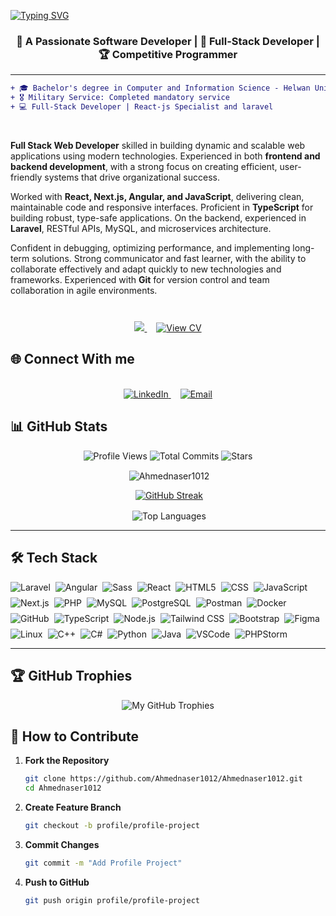 [![Typing SVG](https://readme-typing-svg.herokuapp.com?font=Fira+Code&size=50&duration=3000&pause=1000&color=10C2F7&vCenter=true&width=487&lines=Ahmed+Naser)](https://git.io/typing-svg)

<div align="center">
  <h3>🚀 A Passionate Software Developer | 🧠 Full-Stack Developer | 🏆 Competitive Programmer</h3>
</div>

---

```diff
+ 🎓 Bachelor's degree in Computer and Information Science - Helwan University
+ 🎖️ Military Service: Completed mandatory service
+ 💻 Full-Stack Developer | React-js Specialist and laravel
```

<div>
<p align="left"><br>

**Full Stack Web Developer** skilled in building dynamic and scalable web applications using modern technologies. Experienced in both **frontend and backend development**, with a strong focus on creating efficient, user-friendly systems that drive organizational success.

Worked with **React, Next.js, Angular, and JavaScript**, delivering clean, maintainable code and responsive interfaces. Proficient in **TypeScript** for building robust, type-safe applications. On the backend, experienced in **Laravel**, RESTful APIs, MySQL, and microservices architecture.

Confident in debugging, optimizing performance, and implementing long-term solutions. Strong communicator and fast learner, with the ability to collaborate effectively and adapt quickly to new technologies and frameworks. Experienced with **Git** for version control and team collaboration in agile environments.

</div><br/>
<div style="margin-top:10px;" align="center">
<a href="https://drive.google.com/uc?export=download&id=1LQYZuhgRhIPmZ98M0qCrNQBXVJASbLPK">
  <img src="https://img.shields.io/badge/Download_CV-0055FF?style=for-the-badge&logo=google-drive&logoColor=white&labelColor=0055FF&color=white&borderRadius=8px">
</a>
 
  <a href="https://drive.google.com/file/d/1LQYZuhgRhIPmZ98M0qCrNQBXVJASbLPK/view?usp=sharing" style="margin-left: 15px;">
  <img src="https://img.shields.io/badge/View_CV-4285F4?style=for-the-badge&logo=google-drive&logoColor=white&labelColor=0099CC&color=0099CC&borderRadius=8px" alt="View CV">
</a>

</div>

## 🌐 Connect With me

<br/>
<div align="center">
 <a href="https://www.linkedin.com/in/ahmed-nasser-325714208/">
  <img src="https://img.shields.io/badge/Connect on LinkedIn-0077B5?style=for-the-badge&logo=linkedin&logoColor=white" alt="LinkedIn">
</a>

 <a href="mailto:ahmednaser10122000@gmail.com" style="margin-left: 15px;">
  <img src="https://img.shields.io/badge/Email me-D14836?style=for-the-badge&logo=gmail&logoColor=white" alt="Email">
</a>

</div>

## 📊 GitHub Stats

<div align="center">
<p>
  <img alt="Profile Views" src="https://komarev.com/ghpvc/?username=Ahmednaser1012&style=flat&color=blueviolet" />
  <img alt="Total Commits" src="https://badges.pufler.dev/commits/all/Ahmednaser1012?color=blueviolet&style=flat&logo=git" />
  <img alt="Stars" src="https://img.shields.io/github/stars/Ahmednaser1012?style=flat&logo=github&color=blueviolet" />
</p>
<p>&nbsp;<img align="center" src="https://a1-github-readme-stats-card.vercel.app/api?username=Ahmednaser1012&show_icons=true&locale=en&theme=dark" alt="Ahmednaser1012" />
</p>

<!-- GitHub Streak -->
<p>&nbsp;<a href="https://git.io/streak-stats"><img src="https://github-readme-streak-stats--bice.vercel.app?user=Ahmednaser1012&theme=highcontrast&border_radius=6&date_format=M%20j%5B%2C%20Y%5D&background=70%2C000000%2C004A4F" alt="GitHub Streak" /></a></p>

<!-- Top Languages -->
<p>&nbsp;<img align="center" src="https://github-readme-stats.vercel.app/api/top-langs/?username=Ahmednaser1012&layout=compact&theme=vision-friendly-dark" alt="Top Languages" /></p>
</div>

---

## 🛠️ Tech Stack

<div style="display: flex; flex-wrap: wrap; gap: 8px; align-items: center;">
  <img src="https://img.shields.io/badge/-Laravel-FF2D20?style=flat&logo=laravel&logoColor=white" alt="Laravel">
  <img src="https://img.shields.io/badge/-Angular-DD0031?style=flat&logo=angular&logoColor=white" alt="Angular">
  <img src="https://img.shields.io/badge/-Sass-CC6699?style=flat&logo=sass&logoColor=white" alt="Sass">
    <img src="https://img.shields.io/badge/-React-61DAFB?style=flat&logo=react&logoColor=black" alt="React">
    <img src="https://img.shields.io/badge/-HTML5-E34F26?style=flat&logo=html5&logoColor=white" alt="HTML5">
<img src="https://img.shields.io/badge/-CSS-1572B6?style=flat&logo=css3&logoColor=white" alt="CSS">
      <img src="https://img.shields.io/badge/-JavaScript-F7DF1E?style=flat&logo=javascript&logoColor=black" alt="JavaScript">
<img src="https://img.shields.io/badge/-Next.js-000000?style=flat&logo=next.js&logoColor=white" alt="Next.js">
  <img src="https://img.shields.io/badge/-PHP-777BB4?style=flat&logo=php&logoColor=white" alt="PHP">
    <img src="https://img.shields.io/badge/-MySQL-4479A1?style=flat&logo=mysql&logoColor=white" alt="MySQL">
  <img src="https://img.shields.io/badge/-PostgreSQL-4169E1?style=flat&logo=postgresql&logoColor=white" alt="PostgreSQL">
    <img src="https://img.shields.io/badge/-Postman-FF6C37?style=flat&logo=postman&logoColor=white" alt="Postman">
  <img src="https://img.shields.io/badge/-Docker-2496ED?style=flat&logo=docker&logoColor=white" alt="Docker">
    <img src="https://img.shields.io/badge/-GitHub-181717?style=flat&logo=github&logoColor=white" alt="GitHub">
        <img src="https://img.shields.io/badge/-TypeScript-3178C6?style=flat&logo=typescript&logoColor=white" alt="TypeScript">
      <img src="https://img.shields.io/badge/-Node.js-339933?style=flat&logo=node.js&logoColor=white" alt="Node.js">
  <img src="https://img.shields.io/badge/-Tailwind-06B6D4?style=flat&logo=tailwind-css&logoColor=white" alt="Tailwind CSS">
    <img src="https://img.shields.io/badge/-Bootstrap-7952B3?style=flat&logo=bootstrap&logoColor=white" alt="Bootstrap">
  <img src="https://img.shields.io/badge/-Figma-F24E1E?style=flat&logo=figma&logoColor=white" alt="Figma">
  <img src="https://img.shields.io/badge/-Linux-FCC624?style=flat&logo=linux&logoColor=black" alt="Linux">
  <img src="https://img.shields.io/badge/-C++-00599C?style=flat&logo=c%2B%2B&logoColor=white" alt="C++">
  <img src="https://img.shields.io/badge/-C%23-239120?style=flat&logo=c-sharp&logoColor=white" alt="C#">
  <img src="https://img.shields.io/badge/-Python-3776AB?style=flat&logo=python&logoColor=white" alt="Python">
<img src="https://img.shields.io/badge/-Java-007396?style=flat&logo=java&logoColor=white" alt="Java">
<img src="https://img.shields.io/badge/-VSCode-007ACC?style=flat&logo=visual-studio-code&logoColor=white" alt="VSCode">
  <img src="https://img.shields.io/badge/-PHPStorm-000000?style=flat&logo=phpstorm&logoColor=white" alt="PHPStorm">
</div>

---

## 🏆 GitHub Trophies

<div align="center">
  <img
    src="https://github-profile-trophy.vercel.app/?username=Ahmednaser1012&theme=onedark&no-frame=true&margin-w=15&column=4"
    alt="My GitHub Trophies"
    title="My GitHub Trophies"
    style="max-width: 100%"
  />
</div>

<!-- ## 🚀 Featured Projects

| Project | Description | Stars | Forks | Issues
|---------|-------------|-------|-------|--------
| [E-Commerce](https://github.com/a1bdelrahmanrezk/E-Commerce-1-Website-PHP-MYSQL) | Full-stack shopping platform | ![Stars](https://img.shields.io/github/stars/a1bdelrahmanrezk/E-Commerce-1-Website-PHP-MYSQL?style=flat) | ![Forks](https://img.shields.io/github/forks/a1bdelrahmanrezk/E-Commerce-1-Website-PHP-MYSQL?style=flat) | ![Issues](https://img.shields.io/github/issues/a1bdelrahmanrezk/E-Commerce-1-Website-PHP-MYSQL?style=flat) |
--- -->

## 🤝 How to Contribute

1. **Fork the Repository**
   ```bash
   git clone https://github.com/Ahmednaser1012/Ahmednaser1012.git
   cd Ahmednaser1012
   ```
2. **Create Feature Branch**
   ```bash
   git checkout -b profile/profile-project
   ```
3. **Commit Changes**
   ```bash
   git commit -m "Add Profile Project"
   ```
4. **Push to GitHub**
   ```bash
   git push origin profile/profile-project
   ```
